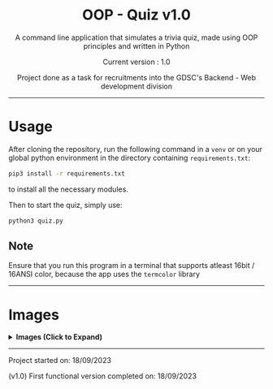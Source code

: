 <div align="center">
<h1>OOP - Quiz v1.0</h1>

A command line application that simulates a trivia quiz, made using OOP principles
and written in Python

Current version : 1.0

Project done as a task for recruitments into the
GDSC's Backend - Web development division
</div>

---

# Usage

After cloning the repository, run the following command in a `venv` or on
your global python environment in the directory containing `requirements.txt`:

```zsh
pip3 install -r requirements.txt
```

to install all the necessary modules.

Then to start the quiz, simply use:

```zsh
python3 quiz.py
```

## Note

Ensure that you run this program in a terminal that supports
atleast 16bit / 16ANSI color, because the app uses the `termcolor` library

---

# Images

<details><summary><b>Images (Click to Expand)</b></summary>

Kitty on Linux x86-64

![kitty_linux1](./img/kitty_screenshot.png)
![kitty_linux2](./img/kitty_screenshot_2.png)
</details>

---

Project started on: 18/09/2023

(v1.0) First functional version completed on: 18/09/2023
